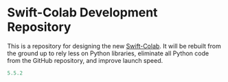 # Swift-Colab Development Repository

This is a repository for designing the new [Swift-Colab](https://github.com/philipturner/swift-colab). It will be rebuilt from the ground up to rely less on Python libraries, eliminate all Python code from the GitHub repository, and improve launch speed.

```swift
5.5.2
```
